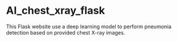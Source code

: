 # AI_chest_xray_flask
This Flask website use a deep learning model to perform pneumonia detection based on provided chest X-ray images. 
